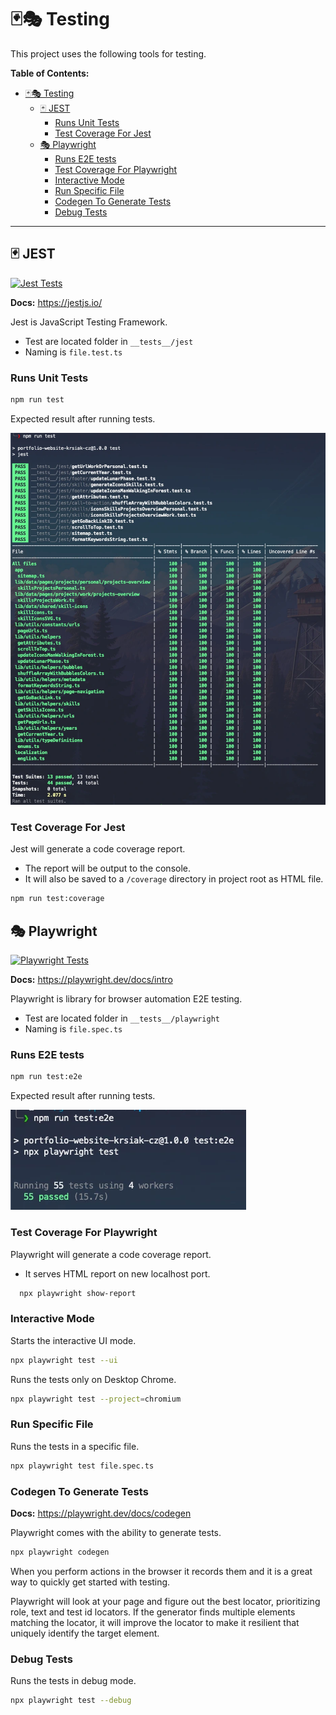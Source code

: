 # 🃏🎭 Testing

This project uses the following tools for testing.

**Table of Contents:**

- [🃏🎭 Testing](#-testing)
  - [🃏 JEST](#-jest)
    - [Runs Unit Tests](#runs-unit-tests)
    - [Test Coverage For Jest](#test-coverage-for-jest)
  - [🎭 Playwright](#-playwright)
    - [Runs E2E tests](#runs-e2e-tests)
    - [Test Coverage For Playwright](#test-coverage-for-playwright)
    - [Interactive Mode](#interactive-mode)
    - [Run Specific File](#run-specific-file)
    - [Codegen To Generate Tests](#codegen-to-generate-tests)
    - [Debug Tests](#debug-tests)

---

## 🃏 JEST

[![Jest Tests](https://github.com/krsiakdaniel/portfolio-website-krsiak-cz/actions/workflows/jest.yml/badge.svg)](https://github.com/krsiakdaniel/portfolio-website-krsiak-cz/actions/workflows/jest.yml)

**Docs:** <https://jestjs.io/>

Jest is JavaScript Testing Framework.

- Test are located folder in `__tests__/jest`
- Naming is `file.test.ts`

### Runs Unit Tests

```bash
npm run test
```

Expected result after running tests.

![jest](/readme-images/development/testing/jest-passing.webp)

### Test Coverage For Jest

Jest will generate a code coverage report.

- The report will be output to the console.
- It will also be saved to a `/coverage` directory in project root as HTML file.

```bash
npm run test:coverage
```

## 🎭 Playwright

[![Playwright Tests](https://github.com/krsiakdaniel/portfolio-website-krsiak-cz/actions/workflows/playwright.yml/badge.svg)](https://github.com/krsiakdaniel/portfolio-website-krsiak-cz/actions/workflows/playwright.yml)

**Docs:** <https://playwright.dev/docs/intro>

Playwright is library for browser automation E2E testing.

- Test are located folder in `__tests__/playwright`
- Naming is `file.spec.ts`

### Runs E2E tests

```bash
npm run test:e2e
```

Expected result after running tests.

![playwright](/readme-images/development/testing/e2e-playwright-passing.webp)

### Test Coverage For Playwright

Playwright will generate a code coverage report.

- It serves HTML report on new localhost port.

```bash
  npx playwright show-report
```

### Interactive Mode

Starts the interactive UI mode.

```bash
npx playwright test --ui
```

Runs the tests only on Desktop Chrome.

```bash
npx playwright test --project=chromium
```

### Run Specific File

Runs the tests in a specific file.

```bash
npx playwright test file.spec.ts
```

### Codegen To Generate Tests

**Docs:** <https://playwright.dev/docs/codegen>

Playwright comes with the ability to generate tests.

```bash
npx playwright codegen
```

When you perform actions in the browser it records them and it is a great way to quickly get started with testing.

Playwright will look at your page and figure out the best locator, prioritizing role, text and test id locators. If the generator finds multiple elements matching the locator, it will improve the locator to make it resilient that uniquely identify the target element.

### Debug Tests

Runs the tests in debug mode.

```bash
npx playwright test --debug
```
